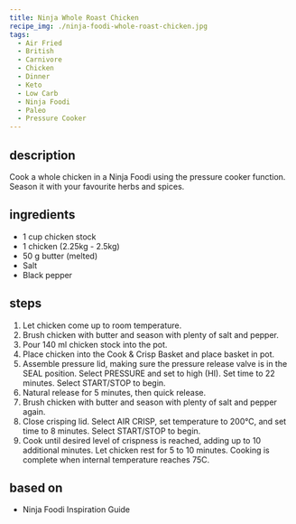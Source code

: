 ```yaml
---
title: Ninja Whole Roast Chicken
recipe_img: ./ninja-foodi-whole-roast-chicken.jpg
tags:
  - Air Fried
  - British
  - Carnivore
  - Chicken
  - Dinner
  - Keto
  - Low Carb
  - Ninja Foodi
  - Paleo
  - Pressure Cooker
---
```


## description

Cook a whole chicken in a Ninja Foodi using the pressure cooker function. Season it with your favourite herbs and spices.

## ingredients

- 1 cup chicken stock
- 1 chicken (2.25kg - 2.5kg)
- 50 g butter (melted)
- Salt
- Black pepper

## steps

1. Let chicken come up to room temperature.
2. Brush chicken with butter and season with plenty of salt and pepper.
3. Pour 140 ml chicken stock into the pot.
4. Place chicken into the Cook & Crisp Basket and place basket in pot.
5. Assemble pressure lid, making sure the pressure release valve is in the SEAL position. Select PRESSURE and set to high (HI). Set time to 22 minutes. Select START/STOP to begin.
6. Natural release for 5 minutes, then quick release.
7. Brush chicken with butter and season with plenty of salt and pepper again.
8. Close crisping lid. Select AIR CRISP, set temperature to 200°C, and set time to 8 minutes. Select START/STOP to begin.
9. Cook until desired level of crispness is reached, adding up to 10 additional minutes. Let chicken rest for 5 to 10 minutes. Cooking is complete when internal temperature reaches 75C.

## based on

- Ninja Foodi Inspiration Guide
